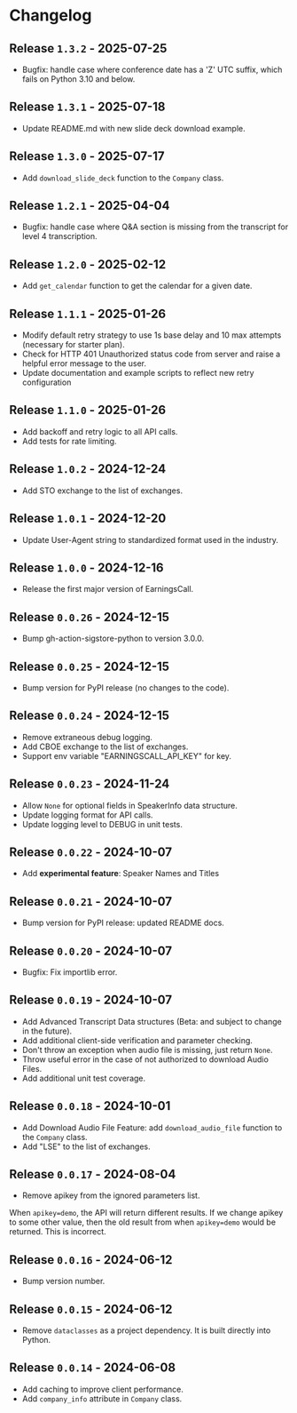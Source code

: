 # Changelog

## Release `1.3.2` - 2025-07-25

* Bugfix: handle case where conference date has a 'Z' UTC suffix, which fails on Python 3.10 and below.

## Release `1.3.1` - 2025-07-18

* Update README.md with new slide deck download example.

## Release `1.3.0` - 2025-07-17

* Add `download_slide_deck` function to the `Company` class.

## Release `1.2.1` - 2025-04-04

* Bugfix: handle case where Q&A section is missing from the transcript for level 4 transcription.

## Release `1.2.0` - 2025-02-12

* Add `get_calendar` function to get the calendar for a given date.

## Release `1.1.1` - 2025-01-26

* Modify default retry strategy to use 1s base delay and 10 max attempts (necessary for starter plan).
* Check for HTTP 401 Unauthorized status code from server and raise a helpful error message to the user.
* Update documentation and example scripts to reflect new retry configuration

## Release `1.1.0` - 2025-01-26

* Add backoff and retry logic to all API calls.
* Add tests for rate limiting.

## Release `1.0.2` - 2024-12-24

* Add STO exchange to the list of exchanges.

## Release `1.0.1` - 2024-12-20

* Update User-Agent string to standardized format used in the industry.

## Release `1.0.0` - 2024-12-16

* Release the first major version of EarningsCall.

## Release `0.0.26` - 2024-12-15

* Bump gh-action-sigstore-python to version 3.0.0.

## Release `0.0.25` - 2024-12-15

* Bump version for PyPI release (no changes to the code).

## Release `0.0.24` - 2024-12-15

* Remove extraneous debug logging.
* Add CBOE exchange to the list of exchanges.
* Support env variable "EARNINGSCALL_API_KEY" for key.

## Release `0.0.23` - 2024-11-24

* Allow `None` for optional fields in SpeakerInfo data structure.
* Update logging format for API calls.
* Update logging level to DEBUG in unit tests.

## Release `0.0.22` - 2024-10-07

* Add **experimental feature**: Speaker Names and Titles

## Release `0.0.21` - 2024-10-07

* Bump version for PyPI release: updated README docs.

## Release `0.0.20` - 2024-10-07

* Bugfix: Fix importlib error.

## Release `0.0.19` - 2024-10-07

* Add Advanced Transcript Data structures (Beta: and subject to change in the future).
* Add additional client-side verification and parameter checking.
* Don't throw an exception when audio file is missing, just return `None`.
* Throw useful error in the case of not authorized to download Audio Files.
* Add additional unit test coverage.

## Release `0.0.18` - 2024-10-01

* Add Download Audio File Feature: add `download_audio_file` function to the `Company` class.
* Add "LSE" to the list of exchanges.

## Release `0.0.17` - 2024-08-04

* Remove apikey from the ignored parameters list.

When `apikey=demo`, the API will return different results.  If we change
apikey to some other value, then the old result from when `apikey=demo`
would be returned.  This is incorrect.

## Release `0.0.16` - 2024-06-12
* Bump version number.

## Release `0.0.15` - 2024-06-12
* Remove `dataclasses` as a project dependency.  It is built directly into Python.

## Release `0.0.14` - 2024-06-08
* Add caching to improve client performance.
* Add `company_info` attribute in `Company` class.
